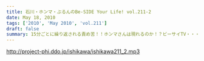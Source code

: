 ```yaml
---
title: 石川・ホンマ・ぶるんのBe-SIDE Your Life! vol.211-2
date: May 18, 2010
tags: ['2010', 'May 2010', 'vol.211']
draft: false
summary: 15分ごとに繰り返される責め苦！！ホンマさんは現れるのか！？ビーサイTV・・・鋭意制作中です。NAMAE
---
```


http://project-phi.ddo.jp/ishikawa/ishikawa211_2.mp3

